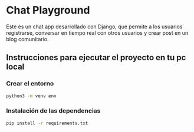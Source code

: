 # Chat Playground

Este es un chat app desarrollado con Django, que permite a los usuarios registrarse, conversar en tiempo real con otros usuarios y crear post en un blog comunitario.

## Instrucciones para ejecutar el proyecto en tu pc local

### Crear el entorno 

```bash
python3 -m venv env
```

### Instalación de las dependencias

```bash
pip install -r requirements.txt
```